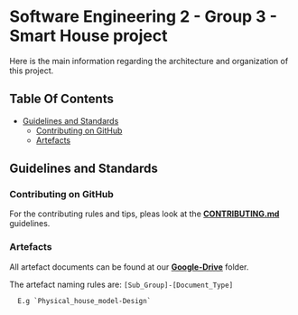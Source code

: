 # Software Engineering 2 - Group 3 - Smart House project

Here is the main information regarding the architecture and organization of this project.

## Table Of Contents

* [Guidelines and Standards](#Guidelines-and-Standards)
   * [Contributing on GitHub](#Contributing-on-GitHub)
   * [Artefacts](#Artefacts)


## Guidelines and Standards

### Contributing on GitHub

For the contributing rules and tips, pleas look at the **[CONTRIBUTING.md](https://github.com/Interactive-House-Smart-House-HKR-Grp3/GUIDELINES/blob/master/CONTRIBUTION.md)** guidelines.

### Artefacts

All artefact documents can be found at our **[Google-Drive](https://drive.google.com/drive/folders/1Q08WBPOAQIApYp_cx7mpLQpgRz-BkZ_W?usp=sharing)** folder.

The artefact naming rules are:
`[Sub_Group]-[Document_Type]`
      
      E.g `Physical_house_model-Design`
